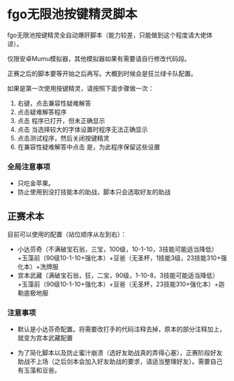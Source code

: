 # fgo无限池按键精灵脚本
fgo无限池按键精灵全自动爆肝脚本（能力较差，只能做到这个程度请大佬体谅）。

仅限安卓Mumu模拟器，其他模拟器如果有需要请自行修改代码段。

正赛之后的脚本要等开始之后再写。大概到时候会是狂兰绿卡队配置。

如果是第一次使用按键精灵，请按照下面步骤做一次：

1. 右键，点击兼容性疑难解答
2. 点击疑难解答程序
3. 点击 程序已打开，但未正确显示
4. 点击 当选择较大的字体设置时程序无法正确显示
5. 点击测试程序，然后关闭按键精灵
6. 在兼容性疑难解答中点击 是，为此程序保留这些设置

### 全局注意事项

* 只吃金苹果。
* 防止使用到没打技能本的助战，脚本只会选取好友的助战

## 正赛术本

目前可以使用的配置（站位顺序从左到右）：

* 小达芬奇（不满破宝石翁，三宝，100级，10-1-10，3技能可能适当降低）+玉藻前（90级10-1-10+强化本）+豆爸（无圣杯，1技能3级，23技能310+强化本）+洗牌服
* 宫本武藏（满破宝石翁，狂，二宝，90级，1-10-8，3技能可能适当降低）+玉藻前（90级10-1-10+强化本）+豆爸（无圣杯，23技能310+强化本）+迦勒底极地服

### 注意事项

* 默认是小达芬奇配置。将需要改打手的代码注释去掉，原本的部分注释加上，就变为宫本武藏配置

* 为了简化脚本以及防止蜜汁崩溃（选好友助战真的弄得心塞），正赛阶段好友助战不上场（之后剑本会加入好友助战的要求，请适当整理好友）。需要自己有玉藻和豆爸。

